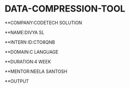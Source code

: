 # DATA-COMPRESSION-TOOL

**COMPANY:CODETECH SOLUTION

**NAME:DIVYA SL

**INTERN ID:CTO8QNB

**DOMAIN:C LANGUAGE

**DURATION:4 WEEK

**MENTOR:NEELA SANTOSH

**OUTPUT
